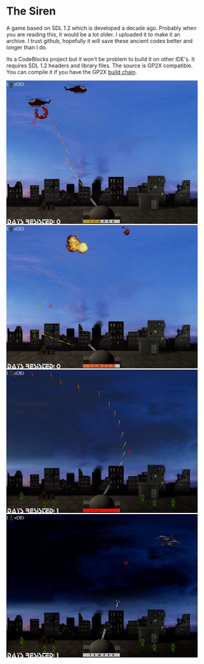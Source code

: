# The Siren
A game based on SDL 1.2 which is developed a decade ago. Probably when you are reading this, it would be a lot older. I uploaded it to make it an archive. I trust github, hopefully it will save these ancient codes better and longer than I do. 

Its a CodeBlocks project but it won't be problem to build it on other IDE's. It requires SDL 1.2 headers and library files. 
The source is GP2X compatible. You can compile it if you have the GP2X [build chain](https://dl.openhandhelds.org/cgi-bin/gp2x.cgi?0,0,0,2,14).


![alt text](https://github.com/ttesla/TheSiren/blob/main/ss/ss1.jpg)
![alt text](https://github.com/ttesla/TheSiren/blob/main/ss/ss2.jpg)
![alt text](https://github.com/ttesla/TheSiren/blob/main/ss/ss3.jpg)
![alt text](https://github.com/ttesla/TheSiren/blob/main/ss/ss4.jpg)

